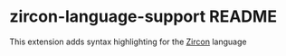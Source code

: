 # zircon-language-support README

This extension adds syntax highlighting for the [Zircon](https://github.com/HomelikeBrick42/Zircon) language

